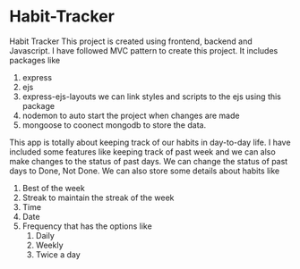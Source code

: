 # Habit-Tracker
Habit Tracker
This project is created using frontend, backend and Javascript.
I have followed MVC pattern to create this project.
It includes packages like 
1. express
2. ejs
3. express-ejs-layouts we can link styles and scripts to the ejs using this package
4. nodemon to auto start the project when changes are made
5. mongoose to coonect mongodb to store the data.
   
This app is totally about keeping track of our habits in day-to-day life.
I have included some features like keeping track of past week and we can also make changes to the status of past days.
We can change the status of past days to Done, Not Done.
We can also store some details about habits like 
1. Best of the week
2. Streak to maintain the streak of the week
3. Time
4. Date
5. Frequency that has the options like
   1. Daily
   2. Weekly
   3. Twice a day


